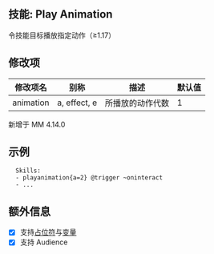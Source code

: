 技能: Play Animation
--------------------------

令技能目标播放指定动作（≥1.17）

修改项
----------

| 修改项名 | 别称    | 描述                                                                                                    | 默认值 |
|-----------|------------|----------------------------------------------------------------------------------------------------------------|---------------|
| animation     | a, effect, e  | 所播放的动作代数 | 1 |

新增于 MM 4.14.0

示例
--------

      Skills:
      - playanimation{a=2} @trigger ~oninteract
      - ...


额外信息
-------

- [x] 支持[占位符](/技能/占位符)与[变量](/技能/变量)
- [x] 支持 Audience